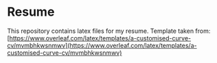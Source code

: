 # Resume
This repository contains latex files for my resume.
Template taken from: [https://www.overleaf.com/latex/templates/a-customised-curve-cv/mvmbhkwsnmwv](https://www.overleaf.com/latex/templates/a-customised-curve-cv/mvmbhkwsnmwv)
